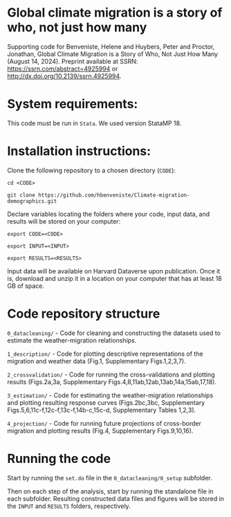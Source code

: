 # Global climate migration is a story of who, not just how many
Supporting code for Benveniste, Helene and Huybers, Peter and Proctor, Jonathan, Global Climate Migration is a Story of Who, Not Just How Many (August 14, 2024). Preprint available at SSRN: https://ssrn.com/abstract=4925994 or http://dx.doi.org/10.2139/ssrn.4925994.

# System requirements:
This code must be run in `Stata`. We used version StataMP 18.

# Installation instructions:
Clone the following repository to a chosen directory (`CODE`):

`cd <CODE>`

`git clone https://github.com/hbenveniste/Climate-migration-demographics.git`

Declare variables locating the folders where your code, input data, and results will be stored on your computer:

`export CODE=<CODE>`

`export INPUT=<INPUT>`

`export RESULTS=<RESULTS>`

Input data will be available on Harvard Dataverse upon publication. Once it is, download and unzip it in a location on your computer that has at least 18 GB of space.

# Code repository structure
`0_datacleaning/` - Code for cleaning and constructing the datasets used to estimate the weather-migration relationships.

`1_description/` - Code for plotting descriptive representations of the migration and weather data (Fig.1, Supplementary Figs.1,2,3,7).

`2_crossvalidation/` - Code for running the cross-validations and plotting results (Figs.2a,3a, Supplementary Figs.4,8,11ab,12ab,13ab,14a,15ab,17,18).

`3_estimation/` - Code for estimating the weather-migration relationships and plotting resulting response curves (Figs.2bc,3bc, Supplementary Figs.5,6,11c-f,12c-f,13c-f,14b-c,15c-d, Supplementary Tables 1,2,3).

`4_projection/` - Code for running future projections of cross-border migration and plotting results (Fig.4, Supplementary Figs.9,10,16).

# Running the code
Start by running the `set.do` file in the `0_datacleaning/0_setup` subfolder.

Then on each step of the analysis, start by running the standalone file in each subfolder. Resulting constructed data files and figures will be stored in the `INPUT` and `RESULTS` folders, respectively.
